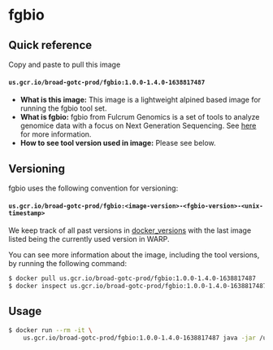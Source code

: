 # fgbio

## Quick reference

Copy and paste to pull this image

#### `us.gcr.io/broad-gotc-prod/fgbio:1.0.0-1.4.0-1638817487`

- __What is this image:__ This image is a lightweight alpined based image for running the fgbio tool set.
- __What is fgbio:__ fgbio from Fulcrum Genomics is a set of tools to analyze genomice data with a focus on Next Generation Sequencing. See [here](https://github.com/fulcrumgenomics/fgbio) for more information.
- __How to see tool version used in image:__ Please see below.

## Versioning

fgbio uses the following convention for versioning:

#### `us.gcr.io/broad-gotc-prod/fgbio:<image-version>-<fgbio-version>-<unix-timestamp>` 

We keep track of all past versions in [docker_versions](docker_versions.tsv) with the last image listed being the currently used version in WARP.

You can see more information about the image, including the tool versions, by running the following command:

```bash
$ docker pull us.gcr.io/broad-gotc-prod/fgbio:1.0.0-1.4.0-1638817487
$ docker inspect us.gcr.io/broad-gotc-prod/fgbio:1.0.0-1.4.0-1638817487
```

## Usage


```bash
$ docker run --rm -it \
    us.gcr.io/broad-gotc-prod/fgbio:1.0.0-1.4.0-1638817487 java -jar /usr/gitc/fgbio.jar
```